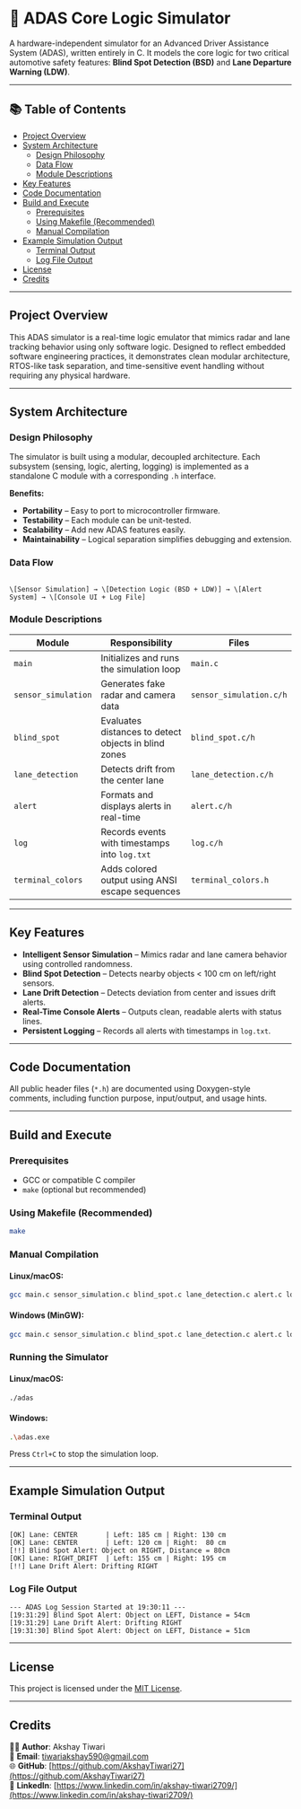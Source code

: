 
# 🚗 ADAS Core Logic Simulator

A hardware-independent simulator for an Advanced Driver Assistance System (ADAS), written entirely in C. It models the core logic for two critical automotive safety features: **Blind Spot Detection (BSD)** and **Lane Departure Warning (LDW)**.

---

## 📚 Table of Contents

- [Project Overview](#project-overview)
- [System Architecture](#system-architecture)
  - [Design Philosophy](#design-philosophy)
  - [Data Flow](#data-flow)
  - [Module Descriptions](#module-descriptions)
- [Key Features](#key-features)
- [Code Documentation](#code-documentation)
- [Build and Execute](#build-and-execute)
  - [Prerequisites](#prerequisites)
  - [Using Makefile (Recommended)](#using-makefile-recommended)
  - [Manual Compilation](#manual-compilation)
- [Example Simulation Output](#example-simulation-output)
  - [Terminal Output](#terminal-output)
  - [Log File Output](#log-file-output)
- [License](#license)
- [Credits](#credits)

---

## Project Overview

This ADAS simulator is a real-time logic emulator that mimics radar and lane tracking behavior using only software logic. Designed to reflect embedded software engineering practices, it demonstrates clean modular architecture, RTOS-like task separation, and time-sensitive event handling without requiring any physical hardware.

---

## System Architecture

### Design Philosophy

The simulator is built using a modular, decoupled architecture. Each subsystem (sensing, logic, alerting, logging) is implemented as a standalone C module with a corresponding `.h` interface.

**Benefits:**
- **Portability** – Easy to port to microcontroller firmware.
- **Testability** – Each module can be unit-tested.
- **Scalability** – Add new ADAS features easily.
- **Maintainability** – Logical separation simplifies debugging and extension.

### Data Flow

```

\[Sensor Simulation] → \[Detection Logic (BSD + LDW)] → \[Alert System] → \[Console UI + Log File]

````

### Module Descriptions

| Module             | Responsibility                                                                      | Files                         |
|--------------------|--------------------------------------------------------------------------------------|-------------------------------|
| `main`             | Initializes and runs the simulation loop                                             | `main.c`                      |
| `sensor_simulation`| Generates fake radar and camera data                                                 | `sensor_simulation.c/h`       |
| `blind_spot`       | Evaluates distances to detect objects in blind zones                                 | `blind_spot.c/h`              |
| `lane_detection`   | Detects drift from the center lane                                                   | `lane_detection.c/h`          |
| `alert`            | Formats and displays alerts in real-time                                             | `alert.c/h`                   |
| `log`              | Records events with timestamps into `log.txt`                                        | `log.c/h`                     |
| `terminal_colors`  | Adds colored output using ANSI escape sequences                                      | `terminal_colors.h`           |

---

## Key Features

- **Intelligent Sensor Simulation** – Mimics radar and lane camera behavior using controlled randomness.
- **Blind Spot Detection** – Detects nearby objects < 100 cm on left/right sensors.
- **Lane Drift Detection** – Detects deviation from center and issues drift alerts.
- **Real-Time Console Alerts** – Outputs clean, readable alerts with status lines.
- **Persistent Logging** – Records all alerts with timestamps in `log.txt`.

---

## Code Documentation

All public header files (`*.h`) are documented using Doxygen-style comments, including function purpose, input/output, and usage hints.

---

## Build and Execute

### Prerequisites

- GCC or compatible C compiler
- `make` (optional but recommended)

### Using Makefile (Recommended)

```bash
make
````

### Manual Compilation

#### Linux/macOS:

```bash
gcc main.c sensor_simulation.c blind_spot.c lane_detection.c alert.c log.c -o adas
```

#### Windows (MinGW):

```bash
gcc main.c sensor_simulation.c blind_spot.c lane_detection.c alert.c log.c -o adas.exe
```

### Running the Simulator

#### Linux/macOS:

```bash
./adas
```

#### Windows:

```bash
.\adas.exe
```

Press `Ctrl+C` to stop the simulation loop.

---

## Example Simulation Output

### Terminal Output

```
[OK] Lane: CENTER       | Left: 185 cm | Right: 130 cm
[OK] Lane: CENTER       | Left: 120 cm | Right:  80 cm
[!!] Blind Spot Alert: Object on RIGHT, Distance = 80cm
[OK] Lane: RIGHT_DRIFT  | Left: 155 cm | Right: 195 cm
[!!] Lane Drift Alert: Drifting RIGHT
```

### Log File Output

```
--- ADAS Log Session Started at 19:30:11 ---
[19:31:29] Blind Spot Alert: Object on LEFT, Distance = 54cm
[19:31:29] Lane Drift Alert: Drifting RIGHT
[19:31:30] Blind Spot Alert: Object on LEFT, Distance = 51cm
```

---

## License

This project is licensed under the [MIT License](https://choosealicense.com/licenses/mit/).

---
## Credits

👨‍💻 **Author**: Akshay Tiwari  
📧 **Email**: [tiwariakshay590@gmail.com](mailto:tiwariakshay590@gmail.com)  
🌐 **GitHub**: [https://github.com/AkshayTiwari27](https://github.com/AkshayTiwari27)  
🔗 **LinkedIn**: [https://www.linkedin.com/in/akshay-tiwari2709/](https://www.linkedin.com/in/akshay-tiwari2709/)  

